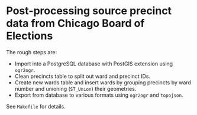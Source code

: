 Post-processing source precinct data from Chicago Board of Elections
====================================================================

The rough steps are:

* Import into a PostgreSQL database with PostGIS extension using `ogr2ogr`.
* Clean precincts table to split out ward and precinct IDs.
* Create new wards table and insert wards by grouping precincts by ward number
  and unioning (`ST_Union`) their geometries.
* Export from database to various formats using `ogr2ogr` and `topojson`.

See `Makefile` for details.

